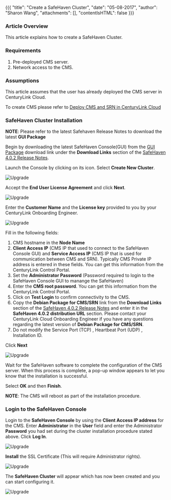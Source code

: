 {{{
  "title": "Create a SafeHaven Cluster",
  "date": "05-08-2017",
  "author": "Sharon Wang",
  "attachments": [],
  "contentIsHTML": false
}}}

### Article Overview

This article explains how to create a SafeHaven Cluster.

### Requirements

1) Pre-deployed CMS server.
2) Network access to the CMS.

### Assumptions

This article assumes that the user has already deployed the CMS server in CenturyLink Cloud.

To create CMS please refer to [Deploy CMS and SRN in CenturyLink Cloud](Deploy-CMS-and-SRN-in-CenturyLink-Cloud.md)

### SafeHaven Cluster Installation

**NOTE**: Please refer to the latest Safehaven Release Notes to download the  latest **GUI Package**

Begin by downloading the latest SafeHaven Console(GUI) from the [GUI Package](https://download.safehaven.ctl.io/SH-4.0.2/SafeHavenConsole-4.0.2.zip) download link under the **Download Links** section of the [SafeHaven 4.0.2 Release Notes](safehaven-4.0.2-release.md).

Launch the Console by clicking on its icon. Select **Create New Cluster**.

![Upgrade](../../images/SH4.0/Cluster/08.png)

Accept the **End User License Agreement** and click **Next**.

![Upgrade](../../images/SH4.0/Cluster/02.png)

Enter the **Customer Name** and the **License key** provided to you by your CenturyLink Onboarding Engineer.

![Upgrade](../../images/SH4.0/Cluster/03.png)

Fill in the following fields:
1) CMS hostname in the **Node Name**
2) **Client Access IP** (CMS IP that used to connect to the SafeHaven Console GUI) and **Service Access IP** (CMS IP that is used for communication between CMS and SRN). Typically CMS Private IP address is entered in these fields. You can get this information from the CenturyLink Control Portal.
3) Set the **Administrator Password** (Password required to login to the SafeHaven Console GUI to manange the SafeHaven)
4) Enter the **CMS root password**. You can get this information from the CenturyLink Control Portal.
5) Click on **Test Login** to confirm connectivity to the CMS.
5) Copy the **Debian Package for CMS/SRN** link from the **Download Links** section of the [SafeHaven 4.0.2 Release Notes](safehaven-4.0.2-release.md) and enter it in the **SafeHaven 4.0.2 distribution URL** section. Please contact your CenturyLink Cloud Onboarding Engineer if you have any questions regarding the latest version of **Debian Package for CMS/SRN**.
6) Do not modify the Service Port (TCP) , Heartbeat Port (UDP) , Installation ID.

Click **Next**

![Upgrade](../../images/SH4.0/Cluster/10.png)

Wait for the SafeHaven software to complete the configuration of the CMS server. When this process is complete, a pop-up window appears to let you know that the installation is successful.

Select **OK** and then **Finish**.

**NOTE**: The CMS will reboot as part of the installation procedure.

### Login to the SafeHaven Console

Login to the **SafeHaven Console** by using the **Client Access IP address** for the CMS. Enter **Administrator** in the **User** field and enter the Administrator **Password** you had set during the cluster installation procedure stated above. Click **Log In**.

![Upgrade](../../images/SH4.0/Cluster/09.png)

**Install** the SSL Certificate (This will require Administrator rights).

![Upgrade](../../images/SH4.0/Cluster/06.png)

The **SafeHaven Cluster** will appear which has now been created and you can start configuring it.

![Upgrade](../../images/SH4.0/Cluster/07.png)

